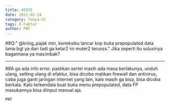 ```yaml
---
title: 45555
date: 2021-02-24
category: Tanya-SC
tags: E-Faktur
author: PNT
---
```


#8Q:" @kring_pajak min, koneksiku lancar knp buka prepopulated data lama bgt ya dari tadi ga kelar2 ini muter2 terusss." Jika seperti itu solusinya bagaimana ya mas/mbak?

---

#8A ga ada info error. pastikan sertel masih ada masa berlakunya, unduh ulang, setting ulang di efaktur, bisa dicoba matikan firewall dan antivirus, coba juga ganti jaringan internet yang lain, kalo masih ga bisa, bisa dicoba berkala. Kalo terkendala buat buka menu prepopulated, data FP masukannya bisa diinput manual aja.

`PNT`
